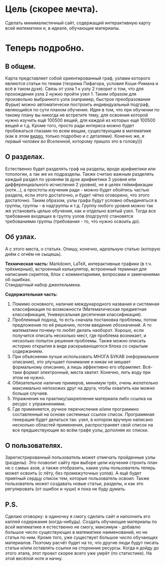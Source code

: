 # Цель (скорее мечта).

Сделать минималистичный сайт, содержащий интерактивную карту всей математики и, в идеале, обучающие материалы.

# Теперь подробно.

## В общем.

Карта представляет собой ориентированный граф, узлами которого являются статьи по темам (теорема Пифагора, условия Коши-Римана и всё в таком духе). Связь от узла 1 к узлу 2 говорит о том, что для прохождения узла 2 нужно пройти узел 1. Таким образом для произвольно выбранного узла (например, быстрое преобразование Фурье) можно автоматически построить индивидуальный подграф, являющийся по сути планом обучения. Идея в том, что при обучении по такому плану вы никогда не встретите тему, для освоения которой нужно изучить ещё 100500 вещей, для каждой из которых ещё 100500 вещей и т.д. Кроме того, просто ради интереса можно будет пробежаться глазами по всем вещам, существующим в математике (как в этом [видео](https://youtu.be/OmJ-4B-mS-Y), только подробно и с деталями). Конечно же, _я первый человек во Вселенной_, которому пришло это в голову)))

## О разделах.

Естественно будет разделять граф на разделы, вроде арифметики или топологии, а так же их подразделы. Также считаю важным разделять каждый раздел по уровням (в духе арифметики 3 уровня или дифференциального исчисления 2 уровня), не в целях геймификации (хотя...), а простоты изучения ради - можно будет обойтись частью раздела, если этого достаточно, и будет чётко оговорено, что этого достаточно. Таким образом, узлы графа будут условно объединяться в группы, группы - в надгруппы и т.д. Группу любого уровня можно так же установить целью обучения, как и отдельно взятый узел. Тогда все требования входящих в группу узлов (подгрупп) становятся требованиями группы (требования - то, что нужно освоить до). 

## Об узлах.

А с этого места, о статьях. Опишу, конечно, _идеальную_ статью (которую днём с огнём не сыщешь).

__Техническая часть:__ Markdown, LaTeX, интерактивные графики (в т.ч. трёхмерные), встроенный калькулятор, встроенный терминал для написания скриптов, блок с комментариями, вопросами и замечаниями об ошибках.\
Стандартный набор джентельмена.

__Содержательная часть:__
1) Помимо основного, наличие международного названия и системная классификация по возможности (Математическая предметная классификация, Универсальная десятичная классификация).
2) Проблемный подход, то есть сначала постановка проблемы, потом предложение по её решению, потом введение обозначений. А то математики почему-то любят делать наоборот. Хорошо, если получится описать несколько мест, где проблема возникает, и несколько попыток решения проблемы. Также можно описать историю открытия в виде раскрывающегося блока со скрытым содержанием.
3) При объяснении лучше использовать МНОГА БУКАВ (неформальное описание), это улучшает понимание и никак не мешает формальному описанию, а лишь эффективно его обрамляет. Всё-таки формат электронный, места хватит. Конечно, лить воду при этом не нужно.
4) Обязательное наличие примеров, минимум трёх, _очень желательно_ максимально непохожих друг на друга, чтобы охватить как можно больше случаев.
5) Упражнения на практику/закрепление материала либо ссылка на ресурс с упражнениями.
6) Где применяется, ручное перечисление и/или программно составленный на основе системных ссылок список. Программная генерация будет делаться так: узел, в котором вручную написано несколько областей применения, распространяет свой список на все предшествующие во всём графе узлы, дополняя их списки.

## О пользователях.

Зарегистрированный пользователь может отмечать пройденные узлы (разделы). Это позволит сайту при выборе цели изучения строить план не с самых азов, а также отобразить, какие узлы пользователь теперь может освоить (с лёту, без промежуточных узлов). А ещё будет приятный сердцу список тем, которые пользователь освоил. Также пользователь может создавать новые статьи, разделы, и как это регулировать (от ошибок и чуши) я пока не буду думать.

## P.S.

Сделаю оговорку: в одиночку я смогу сделать сайт и наполнить его каплей содержания (когда-нибудь). Создать обучающие материалы по _всей_ математике я естественно не смогу, максимум - добавлю большое число существующих в математике наименований, но не статьи по ним. Кроме того, уже существует большое число обучающих материалов. Поэтому расчёт будет на то, что другие люди будут писать статьи и/или оставлять ссылки на сторонние ресурсы. Когда я дойду до этого этапа, этот проект скорее всего уже умрёт (по статистике). На этой весёлой ноте и начну.
